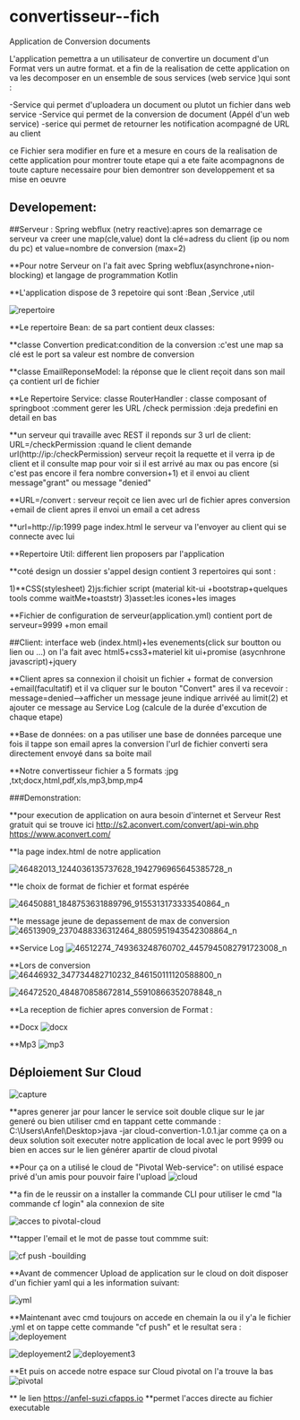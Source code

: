 # convertisseur--fich
Application de Conversion documents 

L'application pemettra a un utilisateur de convertire un document d'un Format vers un autre format. et a fin de la realisation de cette application on va les decomposer en un ensemble de sous services (web service )qui sont :

-Service qui permet d'uploadera un document ou plutot un fichier dans web service
-Service qui permet de la conversion de document (Appél d'un web service)
-serice qui permet de retourner les notification acompagné de URL au client

ce Fichier sera modifier en fure et a mesure en cours de la realisation de cette application pour montrer toute etape qui a ete faite acompagnons de toute capture necessaire pour bien demontrer son developpement et sa mise en oeuvre 

## Developement:

##Serveur : Spring webflux (netry reactive):apres son demarrage ce serveur va creer une map(cle,value) dont la clé=adress du client (ip ou nom du pc) et value=nombre de conversion (max=2)

 **Pour notre Serveur on l'a fait avec Spring webflux(asynchrone+nion-blocking) et langage de programmation Kotlin

**L'application dispose de 3 repetoire qui sont :Bean ,Service ,util

![repertoire](https://user-images.githubusercontent.com/25961912/48957708-29d25c00-ef0f-11e8-809b-12fd670b5e07.PNG)

**Le repertoire Bean:
de sa part contient deux classes:

**classe Convertion predicat:condition de la conversion :c'est une map sa clé est le port sa valeur est nombre de conversion

**classe EmailReponseModel: la réponse que le client reçoit dans son mail ça contient url de fichier

**Le Repertoire Service:
classe RouterHandler : classe composant of springboot :comment gerer les URL
/check permission :deja predefini en detail en bas 


**un serveur qui travaille avec REST il reponds sur 3 url de client:
URL=/checkPermission :quand le client demande url(http://ip:/checkPermission) serveur reçoit la requette et il verra ip de client et il consulte map pour voir si il est arrivé au max ou pas encore (si c'est pas encore il fera nombre conversion+1) et il envoi au client message"grant" ou message "denied"

**URL=/convert : serveur reçoit ce lien avec url de fichier apres conversion +email de client apres il envoi un email a cet adress

**url=http://ip:1999 page index.html le serveur va l'envoyer au client qui se connecte avec lui

**Repertoire Util: different lien proposers par l'application 


**coté design un dossier s'appel design contient 3 repertoires qui sont :

1)**CSS(stylesheet)
2)js:fichier script (material kit-ui +bootstrap+quelques tools comme waitMe+toaststr)
3)asset:les icones+les images

**Fichier de configuration de serveur(application.yml) contient port de serveur=9999 +mon email

##Client: interface web (index.html)+les evenements(click sur boutton ou lien ou ...)
on l'a fait avec html5+css3+materiel kit ui+promise (asycnhrone javascript)+jquery

**Client apres sa connexion il choisit un fichier  + format de conversion +email(facultatif) et il va cliquer sur le bouton "Convert" ares il va recevoir :
message=denied-->afficher un message jeune indique arrivéé au limit(2) et ajouter ce message au Service Log (calcule de la durée d'excution de chaque etape)

**Base de données: on a pas utiliser une base de données parceque une fois il tappe son email apres la conversion l'url de fichier converti sera directement envoyé dans sa boite mail

**Notre convertisseur fichier a 5 formats :jpg ,txt;docx,html,pdf,xls,mp3,bmp,mp4


###Demonstration:

**pour execution de application on aura besoin d'internet et Serveur  Rest gratuit qui se trouve ici http://s2.aconvert.com/convert/api-win.php 
https://www.aconvert.com/

**la page index.html de notre application

![46482013_1244036135737628_1942796965645385728_n](https://user-images.githubusercontent.com/25961912/48727985-920bff80-ebe8-11e8-838e-291fce547b09.jpg)

**le choix de format de fichier et format espérée

![46450881_1848753631889796_9155313173333540864_n](https://user-images.githubusercontent.com/25961912/48728109-e7481100-ebe8-11e8-965b-767ce3713505.jpg)

**le message jeune de depassement de max de conversion 
![46513909_2370488336312464_8805951943542308864_n](https://user-images.githubusercontent.com/25961912/48728172-0e9ede00-ebe9-11e8-9ca8-4c8c0f27aa19.jpg)

**Service Log
![46512274_749363248760702_4457945082791723008_n](https://user-images.githubusercontent.com/25961912/48728238-460d8a80-ebe9-11e8-8ee9-1df92e157433.jpg)

**Lors de conversion
![46446932_347734482710232_846150111120588800_n](https://user-images.githubusercontent.com/25961912/48728287-66d5e000-ebe9-11e8-87c1-849843b5e1fa.jpg)

![46472520_484870858672814_55910866352078848_n](https://user-images.githubusercontent.com/25961912/48728343-8bca5300-ebe9-11e8-8f0e-2c9e7e09682d.jpg)

**La reception de fichier apres conversion de Format :

**Docx
![docx](https://user-images.githubusercontent.com/25961912/48728823-e6b07a00-ebea-11e8-8864-1acbd931e312.png)

**Mp3
![mp3](https://user-images.githubusercontent.com/25961912/48728905-2a0ae880-ebeb-11e8-8d89-2b3d1b0d09b5.png)

## Déploiement Sur Cloud 

![capture](https://user-images.githubusercontent.com/25961912/48957092-73b94300-ef0b-11e8-822b-ac30124b904f.PNG)

**apres generer jar pour lancer le service soit double clique sur le jar generé ou bien utiliser cmd en tappant cette commande :
C:\Users\Anfel\Desktop>java -jar cloud-convertion-1.0.1.jar
comme ça on a deux solution soit executer notre application de local avec le port 9999 ou bien en acces sur le lien générer apartir de cloud pivotal


**Pour ça on a utilisé le cloud de "Pivotal Web-service": on utilisé espace privé d'un amis pour pouvoir faire l'upload
![cloud](https://user-images.githubusercontent.com/25961912/48956846-1cff3980-ef0a-11e8-9eb2-a659b6d406e5.png)


**a fin de le reussir on a installer la commande CLI pour utiliser le cmd "la commande cf login" ala connexion de site 

![acces to pivotal-cloud](https://user-images.githubusercontent.com/25961912/48956935-88490b80-ef0a-11e8-8136-8e642f919fda.png)

**tapper l'email et le mot de passe tout commme suit:

![cf push -bouilding](https://user-images.githubusercontent.com/25961912/48956995-dd851d00-ef0a-11e8-889d-7d1607bc8835.png)

**Avant de commencer Upload de application sur le cloud on doit disposer d'un fichier yaml qui a les information suivant:

![yml](https://user-images.githubusercontent.com/25961912/48957241-46b96000-ef0c-11e8-82b8-2198c49b5348.png)

**Maintenant avec cmd toujours on accede en chemain la ou il y'a le fichier .yml et on tappe cette commande "cf push" et le resultat sera :
![deployement](https://user-images.githubusercontent.com/25961912/48957304-9861ea80-ef0c-11e8-81dc-05fbbc9f6ca1.png)

![deployement2](https://user-images.githubusercontent.com/25961912/48957317-b2033200-ef0c-11e8-8fb6-2858145d86da.png)
![deployement3](https://user-images.githubusercontent.com/25961912/48957343-e545c100-ef0c-11e8-894b-347ff5e0ad1a.png)

**Et puis on accede notre espace sur Cloud pivotal on l'a trouve la bas 
![pivotal](https://user-images.githubusercontent.com/25961912/48957386-35bd1e80-ef0d-11e8-81e5-af8bd1e8d634.png)

** le lien 
https://anfel-suzi.cfapps.io
 **permet l'acces directe au fichier executable 













